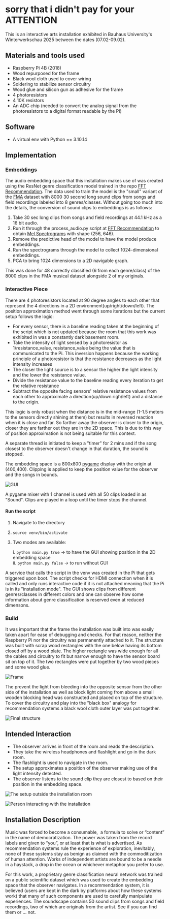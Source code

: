 # sorry that i didn't pay for your ATTENTION
This is an interactive arts installation exhibited in Bauhaus University's Winterwerkschau 2025 between the dates (07.02-09.02). 

## Materials and tools used
- Raspberry Pi 4B (2018)
- Wood repurposed for the frame
- Black wool cloth used to cover wiring 
- Soldering to stabilize sensor circuitry
- Wood glue and silicon gun as adhesive for the frame
- 4 photoresistors
- 4 10K resistors
- An ADC chip (needed to convert the analog signal from the photoresistors to a digital format readable by the Pi)



## Software
- A virtual env with Python == 3.10.14


## Implementation

### Embeddings
The audio embedding space that this installation makes use of was created using the ResNet genre classification model trained in the repo [FFT Recommendation](https://github.com/cemrtkn/FFT_recommendation). The data used to train the model is the "small" variant of the [FMA](https://github.com/mdeff/fma) dataset with 8000 30 second long sound clips from songs and field recordings labeled into 8 genres/classes. Without going too much into the details, the conversion of sound clips to embeddings is as follows:
1. Take 30 sec long clips from songs and field recordings at 44.1 kHz as a 16 bit audio.
2. Run it through the process_audio.py script at [FFT Recommendation](https://github.com/cemrtkn/FFT_recommendation/blob/master/src/process_audio.py) to obtain [Mel Spectrograms](https://medium.com/analytics-vidhya/understanding-the-mel-spectrogram-fca2afa2ce53) with shape (256, 646).
3. Remove the predictive head of the model to have the model produce embeddings.
4. Run the spectrograms through the model to collect 1024-dimensional embeddings.
5. PCA to bring 1024 dimensions to a 2D navigable graph.

This was done for 48 correctly classified (6 from each genre/class) of the 8000 clips in the FMA musical dataset alongside 2 of my originals.

### Interactive Piece

There are 4 photoresistors located at 90 degree angles to each other that represent the 4 directions in a 2D environment(up/right/down/left). The position approximation method went through some iterations but the current setup follows the logic:
- For every sensor, there is a baseline reading taken at the beginning of the script which is not updated because the room that this work was exhibited in was a constantly dark basement room.
- Take the intensity of light sensed by a photoresistor as 1/resistance_value, resistance_value being the value that is communicated to the Pi. This inversion happens because the working principle of a photoresistor is that the resistance decreases as the light intensity increases
- The closer the light source is to a sensor the higher the light intensity and the lower the resistance value.
- Divide the resistance value to the baseline reading every iteration to get the relative resistance
-  Subtract the opposite facing sensors' relative resistance values from each other to approximate a direction(up/down righ/left) and a distance to the origin.

This logic is only robust when the distance is in the mid-range (1-1.5 meters to the sensors directly shining at them) but results in reversed reaction when it is close and far. So farther away the observer is closer to the origin, closer they are farther out they are in the 2D space. This is due to this way of position approximation is not being suitable for this context.

A separate thread is initiated to keep a "timer" for 2 mins and if the song closest to the observer doesn't change in that duration, the sound is stopped.

The embedding space is a 800x800 [pygame](https://github.com/pygame) display with the origin at (400,400). Clipping is applied to keep the position value for the observer and the songs in bounds.

![GUI](material/gui.png)

A pygame mixer with 1 channel is used with all 50 clips loaded in as "Sound". Clips are played in a loop until the timer stops the channel.

#### Run the script
1. Navigate to the directory
2. ```source venv/bin/activate```
3. Two modes are available:

    i. ```python main.py true``` -> to have the GUI showing position in the 2D embedding space  
    ii. ```python main.py false``` -> to run without GUI

A service that calls the script in the venv was created in the Pi that gets triggered upon boot. The script checks for HDMI connection when it is called and only runs interactive code if it is not attached meaning that the Pi is in its "installation mode". The GUI shows clips from different genres/classes in different colors and one can observe how some information about genre classification is reserved even at reduced dimensons.

### Build
It was important that the frame the installation was built into was easily taken apart for ease of debugging and checks. For that reason, neither the Raspberry Pi nor the circuitry was permanently attached to it. The structure was built with scrap wood rectangles with the one below having its bottom closed off by a wood plate. The higher rectangle was wide enough for all the cables and circuitry to fit but narrow enough to have the sensor board sit on top of it. The two rectangles were put together by two wood pieces and some wood glue. 

![Frame](material/frame.jpg)


The prevent the light from bleeding into the opposite sensor from the other side of the installation as well as block light coming from above a small wooden blocking head was constructed and placed on top of the structure. To cover the circuitry and play into the "black box" analogy for recommendation systems a black wool cloth outer layer was put together.


![Final structure](material/final_structure.jpg)




## Intended Interaction
- The observer arrives in front of the room and reads the description.
- They take the wireless headphones and flashlight and go in the dark room.
- The flashlight is used to navigate in the room.
- The setup approximates a position of the observer making use of the light intensity detected.
- The observer listens to the sound clip they are closest to based on their position in the embedding space.

![The setup outside the installation room](material/outside_the_door.jpg)

![Person interacting with the installation](material/installation_person.gif)



## Installation Description
Music was forced to become a consumable,  a formula to solve or “content” in the name of democratization. The power was taken from the record labels and given to “you”, or at least that is what is advertised. As recommendation systems rule the experience of exploration, inevitably, none of these systems stay as benign as claimed with the commoditization of human attention. Works of independent artists are bound to be a needle in a haystack, a drop in the ocean or whichever metaphor you prefer to use.

For this work, a proprietary genre classification neural network was trained on a public scientific dataset which was used to create the embedding space that the observer navigates. In a recommendation system, it is believed (users are kept in the dark by platforms about how these systems work) that many of such components are used to carefully manipulate experiences. The soundscape contains 50 sound clips from songs and field recordings, two of which are originals from the artist. See if you can find them or … not.